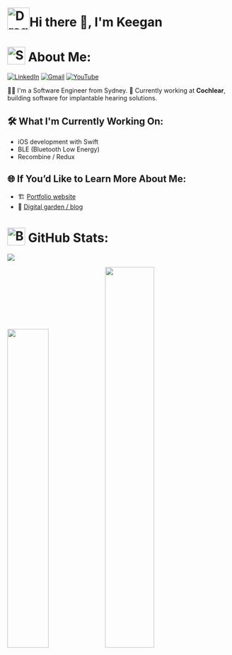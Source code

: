 # <img src="https://media.tenor.com/uiWSnK1MQq0AAAAj/dragonite-pokemon.gif" width="50px" alt="Dragonite Gif" style="vertical-align: bottom;">Hi there 👋, I'm Keegan

# <img src="https://media4.giphy.com/media/v1.Y2lkPTc5MGI3NjExdXQycG5pNGwzcDRjMGdzaTJ0eXFpZjF4bG9hYXo2ZWV0MGFmdzd6bSZlcD12MV9pbnRlcm5hbF9naWZfYnlfaWQmY3Q9cw/GYB9dW0icvBg4/200w.webp" width="40px" alt="Snorlax Gif" style="vertical-align: bottom;">  About Me:
[![LinkedIn](https://img.shields.io/badge/LinkedIn-%230077B5?.svg?style=for-the-badge&logo=linkedin&logoColor=white)](https://www.linkedin.com/in/keegan-hidson/)
[![Gmail](https://img.shields.io/badge/Gmail-D14836?.svg?style=for-the-badge&logo=gmail&logoColor=white)](mailto:keeganhidson00@gmail.com)
[![YouTube](https://img.shields.io/badge/YouTube-FFFFFF?.svg?style=for-the-badge&logo=youtube&logoColor=red)](https://www.youtube.com/watch?v=dQw4w9WgXcQ)

👨‍💻 I'm a Software Engineer from Sydney.
🦻 Currently working at **Cochlear**, building software for implantable hearing solutions.  

## 🛠 What I'm Currently Working On:
- iOS development with Swift
- BLE (Bluetooth Low Energy)
- Recombine / Redux

## 🌐 If You’d Like to Learn More About Me:
- 🏗 [Portfolio website](https://kengen.dev)
- 🌻 [Digital garden / blog](https://digital-garden.kengen.dev)


#   <img src="https://64.media.tumblr.com/4ad9aceb84272026fdf2a62b54188bac/f477a949938a155a-14/s1280x1920/f2cf9a6e1a6413cda10d8a5f313ed544dfbfed0c.gif" width="40px" alt="Bulbasaur Gif" style="vertical-align: bottom;"> GitHub Stats: 
[![](https://visitcount.itsvg.in/api?id=kengen1&icon=0&color=0)](https://visitcount.itsvg.in)
<div align="left">
  <img src="https://github-readme-stats.vercel.app/api?username=kengen1&show_icons=true&theme=dark&hide_border=true&count_private=true&include_all_commits=true&hide_rank=true&hide_title=true" width="43%" />
  <img src="https://github-readme-stats.vercel.app/api/top-langs/?username=kengen1&theme=dark&layout=compact&hide_border=true&count_private=true&hide_title=true" width="47%" />
</div>